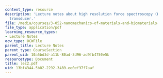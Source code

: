 ```yaml
---
content_type: resource
description: 'Lecture notes about high resolution force spectroscopy (HRFS): the force
  transducer.'
file: /media/courses/3-052-nanomechanics-of-materials-and-biomaterials-spring-2007/13bf43445b0222923489ee0ef37f7aaf_lec2.pdf
file_type: application/pdf
learning_resource_types:
- Lecture Notes
ocw_type: OCWFile
parent_title: Lecture Notes
parent_type: CourseSection
parent_uid: 10a5bd3d-a11b-80ad-3d96-ad9fb4750e5b
resourcetype: Document
title: lec2.pdf
uid: 13bf4344-5b02-2292-3489-ee0ef37f7aaf
---
```


